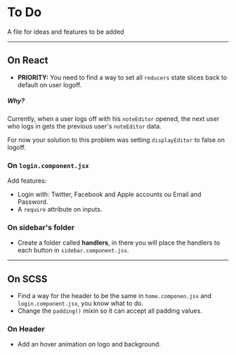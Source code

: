 # To Do

A file for ideas and features to be added

------

## On React

- **PRIORITY:** You need to find a way to set all `reducers` state slices back to default on user logoff.

##### Why?

Currently, when a user logs off with his `noteEditor` opened, the next user who logs in gets the previous user's `noteEditor` data.

For now your solution to this problem was setting `displayEditor` to false on logoff.

### On `login.component.jsx`

Add features: 

- Login with: Twitter, Facebook and Apple accounts ou Email and Password.
- A `require` attribute on inputs.

### On  sidebar's folder

- Create a folder called **handlers**, in there you will place the handlers to each button in `sidebar.component.jsx`.

------

## On SCSS

- Find a way for the header to be the same in `home.componen.jsx` and `login.component.jsx`, you know what to do. 
- Change the `padding()` mixin so it can accept all padding values.

### On Header

- Add an hover animation on logo and background.